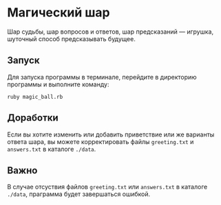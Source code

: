 Магический шар
===
Шар судьбы, шар вопросов и ответов, шар предсказаний — игрушка, шуточный способ предсказывать будущее.

Запуск
---
Для запуска программы в терминале, перейдите в директорию программы и выполните команду:

	ruby magic_ball.rb

Доработки
---
Если вы хотите изменить или добавить приветствие или же варианты ответа шара, вы можете корректировать файлы `greeting.txt` и `answers.txt` в каталоге `./data`.

Важно
---

В случае отсуствия файлов `greeting.txt` или `answers.txt` в каталоге `./data`, праграмма будет завершаться ошибкой.
